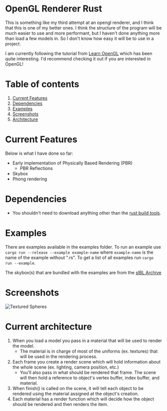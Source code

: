 # OpenGL Renderer Rust

This is something like my third attempt at an opengl renderer, and I think that this is one of my better ones. 
I think the structure of the program will be much easier to use and more performant, but I haven't done anything more than load a few models in. 
So I don't know how easy it will be to use in a project.

I am currently following the tutorial from [Learn OpenGL](https://learnopengl.com) which has been quite interesting. 
I'd recommend checking it out if you are interested in OpenGL!

# Table of contents

1. [Current Features](#current-features)
1. [Dependencies](#dependencies)
3. [Examples](#examples)
4. [Screenshots](#screenshots)
5. [Architecture](#current-architecture)

# Current Features
Below is what I have done so far:

* Early implementation of Physically Based Rendering (PBR)
    * PBR Reflections
* Skybox
* Phong rendering

# Dependencies

* You shouldn't need to download anything other than the [rust build tools](https://www.rust-lang.org/tools/install).

# Examples
There are examples available in the examples folder. To run an example use `cargo run --release --example example-name` 
where `example-name` is the name of the example without ".rs". To get a list of all examples run `cargo run --example`.

The skybox(s) that are bundled with the examples are from the [sIBL Archive](http://www.hdrlabs.com/sibl/archive.html)

# Screenshots

![Textured Spheres](https://www.dropbox.com/s/vi1d5gqabdo5l99/2023-02-24-18%3A12%3A39-screenshot.png?raw=1)

# Current architecture

1. When you load a model you pass in a material that will be used to render the model.
    * The material is in charge of most of the uniforms (ex. textures) that will be used in the rendering process.
1. Each frame you create a render scene which will hold information about the whole scene (ex. lighting, camera position, etc.)
    * You'll also pass in what should be rendered that frame. The scene will then hold a reference to object's vertex buffer, index buffer, and material.
1. When finish() is called on the scene, it will tell each object to be rendered using the material assigned at the object's creation.
1. Each material has a render function which will decide how the object should be rendered and then renders the item.

